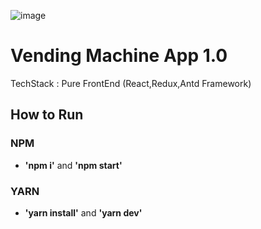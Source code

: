 ![image](https://user-images.githubusercontent.com/78352154/221801723-3fe6814b-eea7-4001-8947-e2abbf544f11.png)

# Vending Machine App 1.0

TechStack : Pure FrontEnd (React,Redux,Antd Framework)

## How to Run

### NPM
- **'npm i'** and **'npm start'**

### YARN
- **'yarn install'** and **'yarn dev'**


